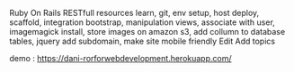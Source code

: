 Ruby On Rails RESTfull resources learn, git, env setup, host deploy, scaffold, integration bootstrap, manipulation views, associate with user, imagemagick install, store images on amazon s3, add collumn to database tables, jquery add subdomain, make site mobile friendly Edit
Add topics

demo : https://dani-rorforwebdevelopment.herokuapp.com/
